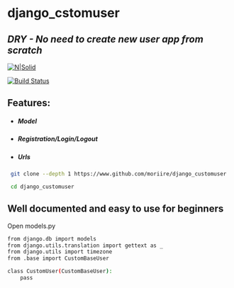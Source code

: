 # django_cstomuser
## _DRY - No need to create new user app from scratch_

[![N|Solid](https://cldup.com/dTxpPi9lDf.thumb.png)](https://nodesource.com/products/nsolid)

[![Build Status](https://travis-ci.org/joemccann/dillinger.svg?branch=master)](https://travis-ci.org/joemccann/dillinger)

## Features:
- ##### Model
- ##### Registration/Login/Logout
- ##### Urls
```sh
 git clone --depth 1 https://www.github.com/moriire/django_customuser
```
```sh
 cd django_customuser
```
## Well documented and easy to use for beginners
Open models.py

```sh
from django.db import models
from django.utils.translation import gettext as _
from django.utils import timezone
from .base import CustomBaseUser

class CustomUser(CustomBaseUser):
    pass
    
```
